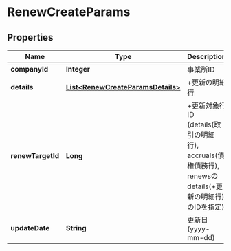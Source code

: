 

# RenewCreateParams


## Properties

| Name | Type | Description | Notes |
|------------ | ------------- | ------------- | -------------|
|**companyId** | **Integer** | 事業所ID |  |
|**details** | [**List&lt;RenewCreateParamsDetails&gt;**](RenewCreateParamsDetails.md) | +更新の明細行 |  |
|**renewTargetId** | **Long** | +更新対象行ID (details(取引の明細行), accruals(債権債務行), renewsのdetails(+更新の明細行)のIDを指定)  |  |
|**updateDate** | **String** | 更新日 (yyyy-mm-dd) |  |



